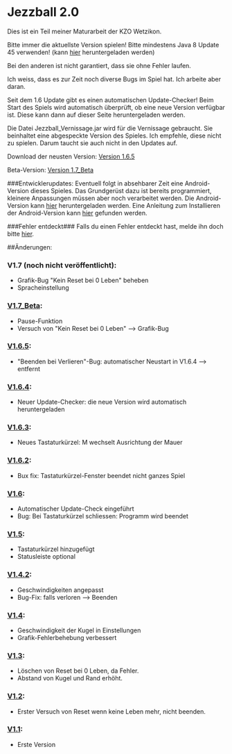 # Jezzball 2.0

Dies ist ein Teil meiner Maturarbeit der KZO Wetzikon.

Bitte immer die aktuellste Version spielen!
Bitte mindestens Java 8 Update 45 verwenden! (kann [hier](http://www.java.com/de/) heruntergeladen werden)


Bei den anderen ist nicht garantiert, dass sie ohne Fehler laufen.

Ich weiss, dass es zur Zeit noch diverse Bugs im Spiel hat. Ich arbeite aber daran. 

Seit dem 1.6 Update gibt es einen automatischen Update-Checker! Beim Start des Spiels wird automatisch überprüft, ob eine neue Version verfügbar ist. Diese kann dann auf dieser Seite heruntergeladen werden.

Die Datei Jezzball_Vernissage.jar wird für die Vernissage gebraucht. Sie beinhaltet eine abgespeckte Version des Spieles. Ich empfehle, diese nicht zu spielen. Darum taucht sie auch nicht in den Updates auf.

Download der neusten Version: 
[Version 1.6.5](Computer-Versionen/Jezzball_V1.6.5.jar?raw=true)

Beta-Version:
[Version 1.7_Beta](Computer-Versionen/Jezzball_V1.7_Beta.jar?raw=true)  

###Entwicklerupdates:
Eventuell folgt in absehbarer Zeit eine Android-Version dieses Spieles. Das Grundgerüst dazu ist bereits programmiert, kleinere Anpassungen müssen aber noch verarbeitet werden.
Die Android-Version kann [hier](Android-Versionen/Android_V1.0.apk?raw=true) heruntergeladen werden.
Eine Anleitung zum Installieren der Android-Version kann [hier](Android.md) gefunden werden.

###Fehler entdeckt###
Falls du einen Fehler entdeckt hast, melde ihn doch bitte [hier](http://github.com/maede97/Jezzball-2.0/issues).

##Änderungen:
### V1.7 (noch nicht veröffentlicht):
- Grafik-Bug "Kein Reset bei 0 Leben" beheben
- Spracheinstellung

### [V1.7_Beta](Computer-Versionen/Jezzball_V1.7_Beta.jar?raw=true):
- Pause-Funktion
- Versuch von "Kein Reset bei 0 Leben" --> Grafik-Bug

### [V1.6.5](Computer-Versionen/Jezzball_V1.6.4.jar?raw=true):
- "Beenden bei Verlieren"-Bug: automatischer Neustart in V1.6.4 --> entfernt

### [V1.6.4](Computer-Versionen/Jezzball_V1.6.4.jar?raw=true):
- Neuer Update-Checker: die neue Version wird automatisch heruntergeladen

### [V1.6.3](Computer-Versionen/Jezzball_V1.6.3.jar?raw=true):
- Neues Tastaturkürzel: M wechselt Ausrichtung der Mauer

### [V1.6.2](Computer-Versionen/Jezzball_V1.6.2.jar?raw=true):
- Bux fix: Tastaturkürzel-Fenster beendet nicht ganzes Spiel

### [V1.6](Computer-Versionen/Jezzball_V1.6.jar?raw=true):
- Automatischer Update-Check eingeführt
- Bug: Bei Tastaturkürzel schliessen: Programm wird beendet

### [V1.5](Computer-Versionen/Jezzball_V1.5.jar?raw=true):
- Tastaturkürzel hinzugefügt
- Statusleiste optional

### [V1.4.2](Computer-Versionen/Jezzball_V1.4.2.jar?raw=true):
- Geschwindigkeiten angepasst
- Bug-Fix: falls verloren --> Beenden

### [V1.4](Computer-Versionen/Jezzball_V1.4.jar?raw=true):
- Geschwindigkeit der Kugel in Einstellungen
- Grafik-Fehlerbehebung verbessert

### [V1.3](Computer-Versionen/Jezzball_V1.3.jar?raw=true):
- Löschen von Reset bei 0 Leben, da Fehler.
- Abstand von Kugel und Rand erhöht.

### [V1.2](Computer-Versionen/Jezzball_V1.2.jar?raw=true):
- Erster Versuch von Reset wenn keine Leben mehr, nicht beenden.
	
### [V1.1](Computer-Versionen/Jezzball_V1.1.jar?raw=true):
- Erste Version
